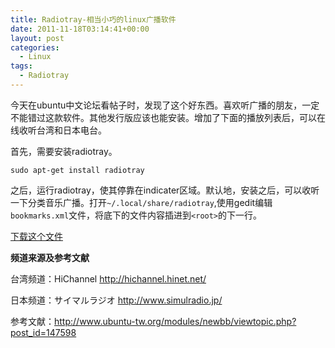 ```yaml
---
title: Radiotray-相当小巧的linux广播软件
date: 2011-11-18T03:14:41+00:00
layout: post
categories:
  - Linux
tags:
  - Radiotray
---
```


今天在ubuntu中文论坛看帖子时，发现了这个好东西。喜欢听广播的朋友，一定不能错过这款软件。其他发行版应该也能安装。增加了下面的播放列表后，可以在线收听台湾和日本电台。

首先，需要安装radiotray。
```
sudo apt-get install radiotray
```
之后，运行radiotray，使其停靠在indicater区域。默认地，安装之后，可以收听一下分类音乐广播。打开`~/.local/share/radiotray`,使用gedit编辑`bookmarks.xml`文件，将底下的文件内容插进到`<root>`的下一行。

[下载这个文件](http://115.com/file/bhk9fz5v#)

**频道来源及参考文献**

台湾频道：HiChannel http://hichannel.hinet.net/

日本频道：サイマルラジオ http://www.simulradio.jp/

参考文献：http://www.ubuntu-tw.org/modules/newbb/viewtopic.php?post_id=147598